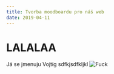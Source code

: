 ```yaml
---
title: Tvorba moodboardu pro náš web
date: 2019-04-11    
---
```


# LALALAA
Já se jmenuju Vojtíg
sdfkjsdfkljkl
<img src="https://image.spreadshirtmedia.com/image-server/v1/mp/compositions/T812A1MPA1663PT17X18Y63D1007968068S182Cx000000/views/1,width=800,height=800,appearanceId=1,backgroundColor=FFFFFF,noPt=true,version=1543820067/eat-sleep-fuck-repeat-mens-premium-t-shirt.jpg" alt="Fuck">